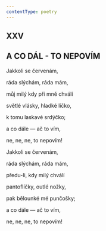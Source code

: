 ```yaml
---
contentType: poetry
---
```


<section>

## XXV  

## A CO DÁL - TO NEPOVÍM

Jakkoli se červenám,  

ráda slýchám, ráda mám,

můj milý kdy při mně chválí

světlé vlásky, hladké líčko,

k tomu laskavé srdýčko;

a co dále — ač to vím,

ne, ne, ne, to nepovím!

Jakkoli se červenám,

ráda slýchám, ráda mám,

předu-li, kdy milý chválí

pantoflíčky, outlé nožky,

pak bělounké mé punčošky;

a co dále — ač to vím,

ne, ne, ne, to nepovím!

</section>
